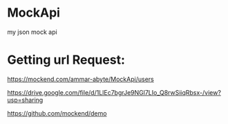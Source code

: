 # MockApi
my json mock api 


# Getting url Request:
https://mockend.com/ammar-abyte/MockApi/users


https://drive.google.com/file/d/1LlEc7bgrJe9NGl7LIo_Q8rwSiiqRbsx-/view?usp=sharing


https://github.com/mockend/demo
